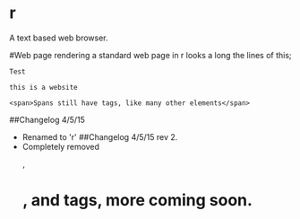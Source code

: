 # r
A text based web browser.

#Web page rendering
a standard web page in r looks a long the lines of this;
```
Test

this is a website

<span>Spans still have tags, like many other elements</span>
```
##Changelog 4/5/15
- Renamed to 'r'
##Changelog 4/5/15 rev 2.
- Completely removed <p>, <h1>, and <b> tags, more coming soon.
